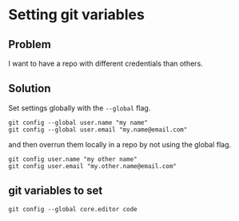 # Setting git variables

## Problem

I want to have a repo with different credentials than others.

## Solution

Set settings globally with the ```--global``` flag.

```git config --global user.name "my name"```  
```git config --global user.email "my.name@email.com"```  

and then overrun them locally in a repo by not using the global flag.

```git config user.name "my other name"```  
```git config user.email "my.other.name@email.com"```  

## git variables to set

```git config --global core.editor code```